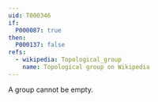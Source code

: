 ```yaml
---
uid: T000346
if:
  P000087: true
then:
  P000137: false
refs:
  - wikipedia: Topological_group
    name: Topological group on Wikipedia
---
```


A group cannot be empty.
